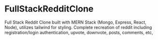 # FullStackRedditClone
Full Stack Reddit Clone built with MERN Stack (Mongo, Express, React, Node), utilizes tailwind for styling. Complete recreation of reddit including registration/login authentication, upvote, downvote, posts, comments, etc,